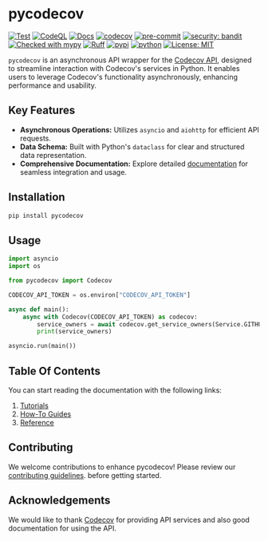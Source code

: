 # pycodecov

[![Test](https://github.com/kiraware/pycodecov/workflows/Test/badge.svg)](https://github.com/kiraware/pycodecov/actions/workflows/test.yml)
[![CodeQL](https://github.com/kiraware/pycodecov/workflows/CodeQL/badge.svg)](https://github.com/kiraware/pycodecov/actions/workflows/codeql.yml)
[![Docs](https://readthedocs.org/projects/pycodecov/badge/?version=latest)](https://pycodecov.readthedocs.io/en/latest/?badge=latest)
[![codecov](https://codecov.io/gh/kiraware/pycodecov/graph/badge.svg?token=R7FIQXO4UP)](https://codecov.io/gh/kiraware/pycodecov)
[![pre-commit](https://img.shields.io/badge/pre--commit-enabled-brightgreen?logo=pre-commit&logoColor=white)](https://github.com/pre-commit/pre-commit)
[![security: bandit](https://img.shields.io/badge/security-bandit-yellow.svg)](https://github.com/PyCQA/bandit)
[![Checked with mypy](http://www.mypy-lang.org/static/mypy_badge.svg)](http://mypy-lang.org/)
[![Ruff](https://img.shields.io/endpoint?url=https://raw.githubusercontent.com/astral-sh/ruff/main/assets/badge/v2.json)](https://github.com/astral-sh/ruff)
[![pypi](https://img.shields.io/pypi/v/pycodecov.svg)](https://pypi.org/project/pycodecov/)
[![python](https://img.shields.io/pypi/pyversions/pycodecov.svg)](https://pypi.org/project/pycodecov/)
[![License: MIT](https://img.shields.io/badge/license-MIT-blue.svg)](https://opensource.org/license/MIT/)

`pycodecov` is an asynchronous API wrapper for the
[Codecov API](https://docs.codecov.com/reference/overview), designed
to streamline interaction with Codecov's services in Python. It
enables users to leverage Codecov's functionality asynchronously,
enhancing performance and usability.

## Key Features

- **Asynchronous Operations:** Utilizes `asyncio` and `aiohttp` for efficient API requests.
- **Data Schema:** Built with Python's `dataclass` for clear and structured data representation.
- **Comprehensive Documentation:** Explore detailed [documentation](https://pycodecov.readthedocs.io/en/latest/) for seamless integration and usage.

## Installation

```bash
pip install pycodecov
```

## Usage

```python
import asyncio
import os

from pycodecov import Codecov

CODECOV_API_TOKEN = os.environ["CODECOV_API_TOKEN"]

async def main():
    async with Codecov(CODECOV_API_TOKEN) as codecov:
        service_owners = await codecov.get_service_owners(Service.GITHUB)
        print(service_owners)

asyncio.run(main())
```

## Table Of Contents

You can start reading the documentation with the
following links:

1. [Tutorials](tutorial/index.md)
2. [How-To Guides](how-to-guides.md)
3. [Reference](reference/api.md)

## Contributing

We welcome contributions to enhance pycodecov! Please review our
[contributing guidelines](how-to-guides.md/#contributing).
before getting started.

## Acknowledgements

We would like to thank [Codecov](https://about.codecov.io/)
for providing API services and also good documentation for
using the API.
